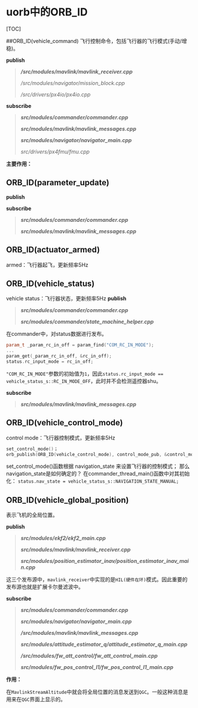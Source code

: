 # uorb中的ORB_ID

[TOC]

##ORB_ID(vehicle_command)
飞行控制命令，包括飞行器的飞行模式(手动/增稳)。

**publish**
>***/src/modules/mavlink/mavlink_receiver.cpp***
>
>*/src/modules/navigator/mission_block.cpp*
>
>*/src/drivers/px4io/px4io.cpp*

**subscribe**
  >***src/modules/commander/commander.cpp***
  >
  >***src/modules/mavlink/mavlink_messages.cpp***
  >
  >***src/modules/navigator/navigator_main.cpp***
  >
  > *src/drivers/px4fmu/fmu.cpp*
 
**主要作用：**



## ORB_ID(parameter_update)

**publish**


**subscribe**
  >***src/modules/commander/commander.cpp***
  >
  >***src/modules/mavlink/mavlink_messages.cpp***
  >





## ORB_ID(actuator_armed)
armed：飞行器起飞，更新频率5Hz

## ORB_ID(vehicle_status)
vehicle status：飞行器状态，更新频率5Hz
**publish**
  >***src/modules/commander/commander.cpp***
  >
  >***src/modules/commander/state_machine_helper.cpp***
  >
 
 在commander中，对status数据进行发布。
```cpp
param_t _param_rc_in_off = param_find("COM_RC_IN_MODE");
...
param_get(_param_rc_in_off, &rc_in_off);
status.rc_input_mode = rc_in_off;
```
`"COM_RC_IN_MODE"`参数的初始值为`1`，因此`status.rc_input_mode == vehicle_status_s::RC_IN_MODE_OFF`，此时并不会检测遥控器shu。

**subscribe**
   >***src/modules/mavlink/mavlink_messages.cpp***
  >







## ORB_ID(vehicle_control_mode)
control mode：飞行器控制模式，更新频率5Hz

```cpp
set_control_mode()；
orb_publish(ORB_ID(vehicle_control_mode), control_mode_pub, &control_mode);
```

set_control_mode()函数根据 navigation_state 来设置飞行器的控制模式；
那么navigation_state是如何确定的？
在commander_thread_main()函数中对其初始化：
`status.nav_state = vehicle_status_s::NAVIGATION_STATE_MANUAL;`


## ORB_ID(vehicle_global_position)  
 表示飞机的全局位置。

**publish**
>***src/modules/ekf2/ekf2_main.cpp***
> 
> ***src/modules/mavlink/mavlink_receiver.cpp***
> 
> ***src/modules/position_estimator_inav/position_estimator_inav_main.cpp***

这三个发布源中，`mavlink_receiver`中实现的是`HIL(硬件在环)`模式。因此重要的发布源也就是扩展卡尔曼滤波中。


**subscribe**
  >***src/modules/commander/commander.cpp***
  >
  >***src/modules/navigator/navigator_main.cpp***
  >
  >***/src/modules/mavlink/mavlink_messages.cpp***
  >
  >***src/modules/attitude_estimator_q/attitude_estimator_q_main.cpp***
  >
  >***/src/modules/fw_att_control/fw_att_control_main.cpp***
  >
  >***src/modules/fw_pos_control_l1/fw_pos_control_l1_main.cpp***

**作用：**

在`MavlinkStreamAltitude`中就会将全局位置的消息发送到`QGC`。一般这种消息是用来在`QGC`界面上显示的。
